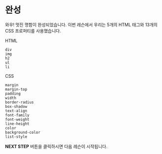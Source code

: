 # 완성
와우! 멋진 명함이 완성되었습니다. 이번 레슨에서 우리는 5개의 HTML 태그와 13개의 CSS 프로퍼티를 사용했습니다.  

HTML
```
div
img
h2
ul
li
```

CSS
```
margin
margin-top
padding
width
border-radius
box-shadow
text-align
font-family
font-weight
line-height
color
background-color
list-style
```



**NEXT STEP** 버튼을 클릭하시면 다음 레슨이 시작됩니다.

